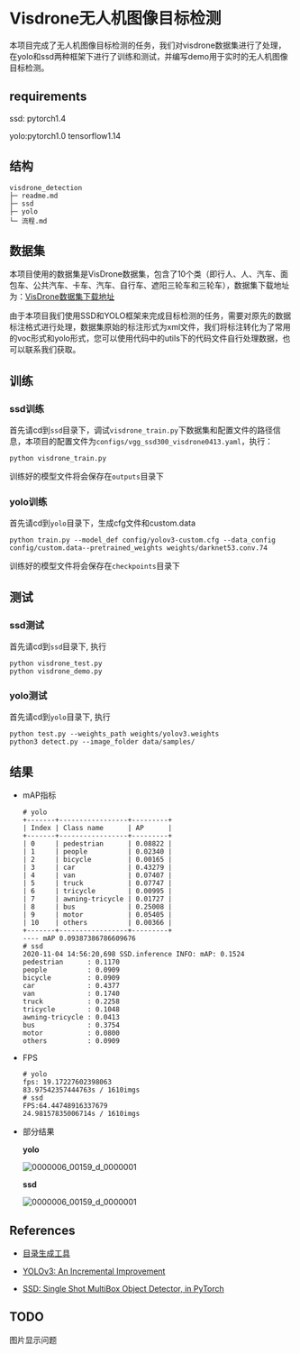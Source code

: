 # Visdrone无人机图像目标检测

本项目完成了无人机图像目标检测的任务，我们对visdrone数据集进行了处理，在yolo和ssd两种框架下进行了训练和测试，并编写demo用于实时的无人机图像目标检测。

## requirements

ssd: pytorch1.4

yolo:pytorch1.0 tensorflow1.14

## 结构

```
visdrone_detection
├─ readme.md
├─ ssd
├─ yolo
└─ 流程.md
```

## 数据集

本项目使用的数据集是VisDrone数据集，包含了10个类（即行人、人、汽车、面包车、公共汽车、卡车、汽车、自行车、遮阳三轮车和三轮车），数据集下载地址为：[VisDrone数据集下载地址](http://aiskyeye.com/challenge/object-detection/)

由于本项目我们使用SSD和YOLO框架来完成目标检测的任务，需要对原先的数据标注格式进行处理，数据集原始的标注形式为xml文件，我们将标注转化为了常用的voc形式和yolo形式，您可以使用代码中的utils下的代码文件自行处理数据，也可以联系我们获取。

## 训练

### ssd训练

首先请cd到`ssd`目录下，调试`visdrone_train.py`下数据集和配置文件的路径信息，本项目的配置文件为`configs/vgg_ssd300_visdrone0413.yaml`，执行：

```
python visdrone_train.py 
```

训练好的模型文件将会保存在`outputs`目录下

### yolo训练

首先请cd到`yolo`目录下，生成cfg文件和custom.data

```
python train.py --model_def config/yolov3-custom.cfg --data_config config/custom.data--pretrained_weights weights/darknet53.conv.74
```

训练好的模型文件将会保存在`checkpoints`目录下

## 测试

### ssd测试

首先请cd到`ssd`目录下, 执行

```
python visdrone_test.py
python visdrone_demo.py
```

### yolo测试

首先请cd到`yolo`目录下, 执行

```
python test.py --weights_path weights/yolov3.weights
python3 detect.py --image_folder data/samples/
```

## 结果

* mAP指标

  ```
  # yolo
  +-------+-----------------+---------+
  | Index | Class name      | AP      |
  +-------+-----------------+---------+
  | 0     | pedestrian      | 0.08822 |
  | 1     | people          | 0.02340 |
  | 2     | bicycle         | 0.00165 |
  | 3     | car             | 0.43279 |
  | 4     | van             | 0.07407 |
  | 5     | truck           | 0.07747 |
  | 6     | tricycle        | 0.00995 |
  | 7     | awning-tricycle | 0.01727 |
  | 8     | bus             | 0.25008 |
  | 9     | motor           | 0.05405 |
  | 10    | others          | 0.00366 |
  +-------+-----------------+---------+
  ---- mAP 0.09387386786609676
  # ssd
  2020-11-04 14:56:20,698 SSD.inference INFO: mAP: 0.1524
  pedestrian      : 0.1170
  people          : 0.0909
  bicycle         : 0.0909
  car             : 0.4377
  van             : 0.1740
  truck           : 0.2258
  tricycle        : 0.1048
  awning-tricycle : 0.0413
  bus             : 0.3754
  motor           : 0.0800
  others          : 0.0909
  ```

* FPS

  ```
  # yolo
  fps: 19.17227602398063
  83.97542357444763s / 1610imgs
  # ssd
  FPS:64.44748916337679
  24.98157835006714s / 1610imgs
  ```

* 部分结果

  **yolo**

  ![0000006_00159_d_0000001](https://vehicle4cm.oss-cn-beijing.aliyuncs.com/typoraimgs/0000006_00159_d_0000001.png)

  **ssd**

  ![0000006_00159_d_0000001](https://vehicle4cm.oss-cn-beijing.aliyuncs.com/typoraimgs/0000006_00159_d_0000001.jpg)

## References

* [目录生成工具](http://dir.yardtea.cc/)
* [YOLOv3: An Incremental Improvement](https://github.com/eriklindernoren/PyTorch-YOLOv3)

* [SSD: Single Shot MultiBox Object Detector, in PyTorch](https://github.com/amdegroot/ssd.pytorch)



## TODO

图片显示问题
